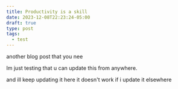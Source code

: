 ```yaml
---
title: Productivity is a skill
date: 2023-12-08T22:23:24-05:00
draft: true
type: post
tags:
  - test
---
```

another blog post
that you nee


Im just testing that u can update this from anywhere.

and ill keep updating it here
it doesn't work if i update it elsewhere
